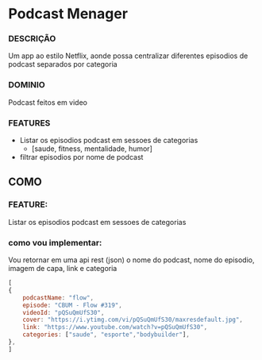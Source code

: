 # Podcast Menager

### DESCRIÇÃO
Um app ao estilo Netflix, aonde possa centralizar diferentes episodios de podcast separados por categoria

### DOMINIO
Podcast feitos em video

### FEATURES
- Listar os episodios podcast em sessoes de categorias
    - [saude, fitness, mentalidade, humor]
- filtrar episodios por nome de podcast

## COMO

### FEATURE:
Listar os episodios podcast em sessoes de categorias

### como vou implementar:
Vou retornar em uma api rest (json) o nome do podcast, nome do episodio, imagem de capa, link e categoria

```js
[
{
    podcastName: "flow",
    episode: "CBUM - Flow #319",
    videoId: "pQSuQmUfS30",
    cover: "https://i.ytimg.com/vi/pQSuQmUfS30/maxresdefault.jpg",
    link: "https://www.youtube.com/watch?v=pQSuQmUfS30",
    categories: ["saude", "esporte","bodybuilder"],
},
]
```